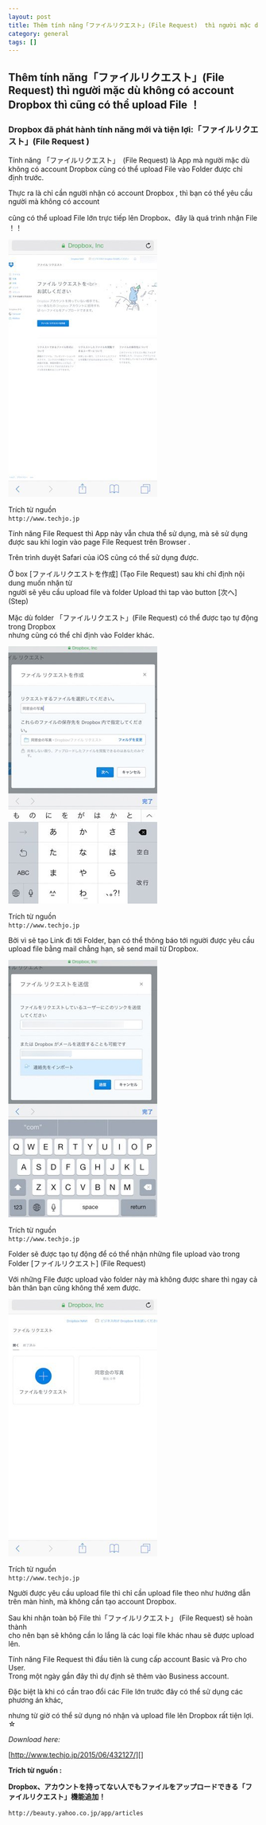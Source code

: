 ```yaml
---
layout: post
title: Thêm tính năng「ファイルリクエスト」(File Request)  thì người mặc dù không có account Dropbox thì cũng có thể comments: true
category: general
tags: []
---
```


## Thêm tính năng「ファイルリクエスト」(File Request)  thì người mặc dù   không có account Dropbox thì cũng có thể upload File ！

### Dropbox đã phát hành tính năng mới và tiện lợi:「ファイルリクエスト」(File Request )


Tính năng 「ファイルリクエスト」　(File Request) là App mà người mặc dù không có account Dropbox cũng có thể upload   File vào Folder được chỉ định trước.

Thực ra là chỉ cần người nhận có account Dropbox , thì bạn có thể yêu cầu người mà không có account  

cũng có thể upload File lớn trực tiếp lên Dropbox、đây là quá trình nhận File ！！

![image](/res/dropbox/1.jpeg)


Trích từ nguồn  
` http://www.techjo.jp `

Tính năng File Request thì App này vẫn chưa thể sử dụng, mà sẽ sử dụng được sau khi login vào page File Request   trên Browser .

Trên trình duyệt Safari của  iOS  cũng có thể sử dụng được.  

Ở box [ファイルリクエストを作成] (Tạo File Request) sau khi chỉ định nội dung muốn nhận từ  
người sẽ yêu cầu upload file và folder Upload thì tap vào button [次へ] (Step)

Mặc dù folder 「ファイルリクエスト」(File Request) có thể được tạo tự động trong Dropbox  
nhưng cũng có thể chỉ định vào Folder khác.  

![image](/res/dropbox/2.jpeg)

Trích từ nguồn  
` http://www.techjo.jp `

Bởi vì sẽ tạo Link đi tới Folder, bạn có thể thông báo tới người được yêu cầu upload file bằng mail chẳng hạn, sẽ send mail từ Dropbox. 

![image](/res/dropbox/3.jpeg) 

Trích từ nguồn  
` http://www.techjo.jp `

Folder sẽ được tạo tự động để có thể nhận những file upload vào trong Folder [ファイルリクエスト] (File Request)

Với những File được upload vào folder này mà không được share thì ngay cả bản thân bạn cũng không thể xem được.

![image](/res/dropbox/4.jpeg)

Trích từ nguồn  
` http://www.techjo.jp `

Người được yêu cầu upload file thì chỉ cần upload file theo như hướng  dẫn trên màn hình, mà không cần tạo account Dropbox.

Sau khi nhận toàn bộ File thì「ファイルリクエスト」 (File Request) sẽ hoàn thành  
cho nên bạn sẽ không cần lo lắng là các loại file khác nhau sẽ được upload lên. 

Tính năng  File Request thì đầu tiên là cung cấp account Basic và Pro cho User.  
Trong một ngày gần đây thì dự định sẽ thêm vào Business account. 

Đặc biệt là khi có cần trao đổi các File lớn trước đây có thể sử dụng các phương án khác,   

nhưng từ giờ có thể sử dụng nó nhận và upload file lên Dropbox rất tiện lợi. ☆

 *Download here:* 

 [http://www.techjo.jp/2015/06/432127/][]

 [http://www.techjo.jp/2015/06/432127/]: http://www.techjo.jp/2015/06/432127/



**Trích từ nguồn :** 

**Dropbox、アカウントを持ってない人でもファイルをアップロードできる「ファイルリクエスト」機能追加！**

` http://beauty.yahoo.co.jp/app/articles `

